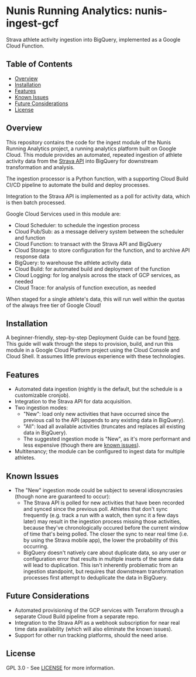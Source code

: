 # Nunis Running Analytics: nunis-ingest-gcf
Strava athlete activity ingestion into BigQuery, implemented as a Google Cloud Function.


## Table of Contents
- [Overview](#overview)
- [Installation](#installation)
- [Features](#features)
- [Known Issues](#known-issues)
- [Future Considerations](#future-considerations)
- [License](#license)


## Overview
This repository contains the code for the ingest module of the Nunis Running Analytics project, a running analytics platform built on Google Cloud. This module provides an automated, repeated ingestion of athlete activity data from the [Strava API](https://developers.strava.com/) into BigQuery for downstream transformation and analysis.

The ingestion processor is a Python function, with a supporting Cloud Build CI/CD pipeline to automate the build and deploy processes.

Integration to the Strava API is implemented as a poll for activity data, which is then batch processed.

Google Cloud Services used in this module are:
- Cloud Scheduler: to schedule the ingestion process
- Cloud Pub/Sub: as a message delivery system between the scheduler and function
- Cloud Function: to transact with the Strava API and BigQuery
- Cloud Storage: to store configuration for the function, and to archive API response data
- BigQuery: to warehouse the athlete activity data
- Cloud Build: for automated build and deployment of the function
- Cloud Logging: for log analysis across the stack of GCP services, as needed
- Cloud Trace: for analysis of function execution, as needed

When staged for a single athlete's data, this will run well within the quotas of the always free tier of Google Cloud!


## Installation
A beginner-friendly, step-by-step Deployment Guide can be found [here](deployment-guide.md). This guide will walk through the steps to provision, build, and run this module in a Google Cloud Platform project using the Cloud Console and Cloud Shell. It assumes little previous experience with these technologies.


## Features
- Automated data ingestion (nightly is the default, but the schedule is a customizable cronjob).
- Integration to the Strava API for data acquisition.
- Two ingestion modes:
  - "New": load only new activities that have occurred since the previous call to the API (appends to any existing data in BigQuery).
  - "All": load all available activities (truncates and replaces all existing data in BigQuery).
  - The suggested ingestion mode is "New", as it's more performant and less expensive (though there are [known issues](#known-issues)).
- Multitenancy; the module can be configured to ingest data for multiple athletes.


## Known Issues
- The "New" ingestion mode could be subject to several idiosyncrasies (though none are guaranteed to occur):
  - The Strava API is polled for new activities that have been recorded and synced since the previous poll. Athletes that don't sync frequently (e.g. track a run with a watch, then sync it a few days later) may result in the ingestion process missing those activities, because they've chronologically occured before the current window of time that's being polled. The closer the sync to near real time (i.e. by using the Strava mobile app), the lower the probability of this occurring.
  - BigQuery doesn't natively care about duplicate data, so any user or configuration error that results in multiple inserts of the same data will lead to duplication. This isn't inherently problematic from an ingestion standpoint, but requires that downstream transformation processes first attempt to deduplicate the data in BigQuery.


## Future Considerations
- Automated provisioning of the GCP services with Terraform through a separate Cloud Build pipeline from a separate repo.
- Integration to the Strava API as a webhook subscription for near real time data availability (which will also eliminate the known issues).
- Support for other run tracking platforms, should the need arise.


## License
GPL 3.0 - See [LICENSE](LICENSE) for more information.
